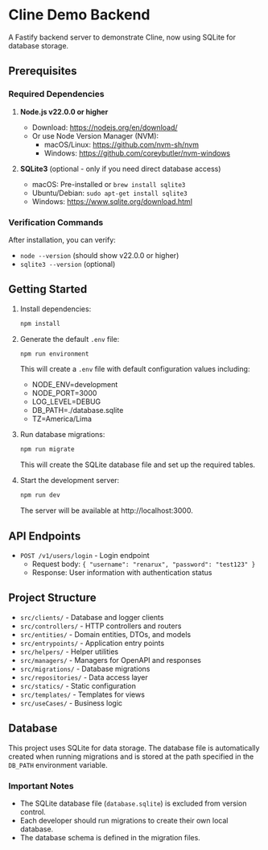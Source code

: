 # Cline Demo Backend

A Fastify backend server to demonstrate Cline, now using SQLite for database storage.

## Prerequisites

### Required Dependencies

1. **Node.js v22.0.0 or higher**
   - Download: https://nodejs.org/en/download/
   - Or use Node Version Manager (NVM):
     - macOS/Linux: https://github.com/nvm-sh/nvm
     - Windows: https://github.com/coreybutler/nvm-windows

2. **SQLite3** (optional - only if you need direct database access)
   - macOS: Pre-installed or `brew install sqlite3`
   - Ubuntu/Debian: `sudo apt-get install sqlite3`
   - Windows: https://www.sqlite.org/download.html

### Verification Commands

After installation, you can verify:
- `node --version` (should show v22.0.0 or higher)
- `sqlite3 --version` (optional)

## Getting Started

1. Install dependencies:
   ```bash
   npm install
   ```

2. Generate the default `.env` file:
   ```bash
   npm run environment
   ```
   This will create a `.env` file with default configuration values including:
   - NODE_ENV=development
   - NODE_PORT=3000
   - LOG_LEVEL=DEBUG
   - DB_PATH=./database.sqlite
   - TZ=America/Lima

3. Run database migrations:
   ```bash
   npm run migrate
   ```
   This will create the SQLite database file and set up the required tables.

4. Start the development server:
   ```bash
   npm run dev
   ```
   The server will be available at http://localhost:3000.

## API Endpoints

- `POST /v1/users/login` - Login endpoint
  - Request body: `{ "username": "renarux", "password": "test123" }`
  - Response: User information with authentication status

## Project Structure

- `src/clients/` - Database and logger clients
- `src/controllers/` - HTTP controllers and routers
- `src/entities/` - Domain entities, DTOs, and models
- `src/entrypoints/` - Application entry points
- `src/helpers/` - Helper utilities
- `src/managers/` - Managers for OpenAPI and responses
- `src/migrations/` - Database migrations
- `src/repositories/` - Data access layer
- `src/statics/` - Static configuration
- `src/templates/` - Templates for views
- `src/useCases/` - Business logic

## Database

This project uses SQLite for data storage. The database file is automatically created when running migrations and is stored at the path specified in the `DB_PATH` environment variable.

### Important Notes

- The SQLite database file (`database.sqlite`) is excluded from version control.
- Each developer should run migrations to create their own local database.
- The database schema is defined in the migration files.
